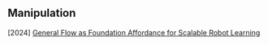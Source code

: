 ## Manipulation

[2024] [General Flow as Foundation Affordance for Scalable Robot Learning](https://arxiv.org/abs/2401.11439)